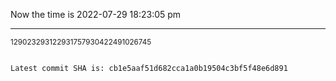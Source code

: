 Now the time is 2022-07-29 18:23:05 pm

---

<small>129023293122931757930422491026745</small>

```txt

Latest commit SHA is: cb1e5aaf51d682cca1a0b19504c3bf5f48e6d891
```
